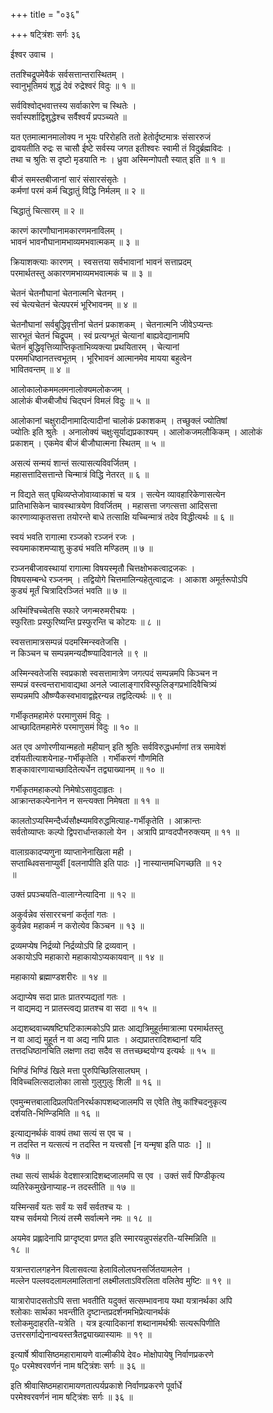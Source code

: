 +++
title = "०३६"

+++
षट्त्रिंशः सर्गः ३६  
  
ईश्वर उवाच ।  
  
ततश्चिद्रूपमेवैकं सर्वसत्तान्तरास्थितम् ।  
स्वानुभूतिमयं शुद्धं देवं रुद्रेश्वरं विदुः ॥ १ ॥  
  
सर्वविश्वोद्भवात्तस्य सर्वाकारेण च स्थितेः ।  
सर्वास्पर्शाद्विशुद्धेश्च सर्वैश्वर्यं प्रपञ्च्यते ॥   
  
यत एतमात्मानमालोक्य न भूयः परिरोहति ततो हेतोर्दृष्टमात्रः संसाररुजं   
द्रावयतीति रुद्रः स चासौ ईष्टे सर्वस्य जगत इतीश्वरः स्वामी तं विदुर्ब्रह्मविदः ।   
तथा च श्रुतिः स दृष्टो मृडयाति नः । ध्रुवा अस्मिन्गोपतौ स्यात् इति ॥ १ ॥   
  
बीजं समस्तबीजानां सारं संसारसंसृतेः ।  
कर्मणां परमं कर्म चिद्धातुं विद्धि निर्मलम् ॥ २ ॥  
  
चिद्धातुं चित्सारम् ॥ २ ॥  
  
कारणं कारणौघानामकारणमनाविलम् ।  
भावनं भावनौघानामभाव्यमभवात्मकम् ॥ ३ ॥  
  
क्रियाशक्त्याः कारणम् । स्वसत्तया सर्वभावानां भावनं सत्ताप्रदम्   
परमार्थतस्तु अकारणमभाव्यमभवात्मकं च ॥ ३ ॥  
  
चेतनं चेतनौघानां चेतनात्मनि चेतनम् ।  
स्वं चेत्यचेतनं चेत्यपरमं भूरिभावनम् ॥ ४ ॥  
  
चेतनौघानां सर्वबुद्धिवृत्तीनां चेतनं प्रकाशकम् । चेतनात्मनि जीवेऽप्यन्तः   
सारभूतं चेतनं चिद्रूपम् । स्वं प्रत्यग्भूतं चेत्यानां बाह्यवेद्यानामपि   
चेतनं बुद्धिवृत्तिव्याप्तिकृताभिव्यक्त्या प्रथयितारम् । चेत्यानां   
परममधिष्ठानतत्त्वभूतम् । भूरिभावनं आत्मानमेव मायया बहुत्वेन   
भावितवन्तम् ॥ ४ ॥  
  
आलोकालोकममलमनालोक्यमलोकजम् ।  
आलोकं बीजबीजौघं चिद्घनं विमलं विदुः ॥ ५ ॥  
  
आलोकानां चक्षुरादीनामादित्यादीनां चालोकं प्रकाशकम् । तच्छुक्लं ज्योतिषां   
ज्योतिः इति श्रुतेः । अनालोक्यं चक्षुःसूर्याद्यप्रकाश्यम् । आलोकजमलौकिकम् । आलोकं   
प्रकाशम् । एकमेव बीजं बीजौघात्मना स्थितम् ॥ ५ ॥  
  
असत्यं सन्मयं शान्तं सत्यासत्यविवर्जितम् ।  
महासत्तादिसत्तान्ते चिन्मात्रं विद्धि नेतरत् ॥ ६ ॥  
  
न विद्यते सत् पृथिव्यप्तेजोवाय्वाकाशं च यत्र । सत्येन व्यावहारिकेणासत्येन   
प्रातिभासिकेन चावस्थात्रयेण विवर्जितम् । महासत्ता जगत्सत्ता आदिसत्ता   
कारणाव्याकृतसत्ता तयोरन्ते बाधे तत्साक्षि यच्चिन्मात्रं तदेव विद्धीत्यर्थः ॥ ६ ॥  
  
स्वयं भवति रागात्मा रञ्जको रञ्जनं रजः ।  
स्वयमाकाशमप्याशु कुड्यं भवति मण्डितम् ॥ ७ ॥  
  
रञ्जनबीजावस्थायां रागात्मा विषयस्मृतौ चित्तक्षोभकत्वाद्रजकः ।   
विषयसम्बन्धे रञ्जनम् । तद्वियोगे चित्तमालिन्यहेतुत्वाद्रजः । आकाश अमूर्तरूपोऽपि   
कुड्यं मूर्तं चित्रादिरञ्जितं भवति ॥ ७ ॥  
  
अस्मिंश्चिच्चेतसि स्फारे जगन्मरुमरीचयः ।  
स्फुरिताः प्रस्फुरिष्यन्ति प्रस्फुरन्ति च कोटयः ॥ ८ ॥  
  
स्वसत्तामात्रसम्पन्नं पदमस्मिन्स्वतेजसि ।  
न किञ्चन च सम्पन्नमन्यदौष्ण्यादिवानले ॥ ९ ॥  
  
अस्मिन्स्वतेजसि स्वप्रकाशे स्वसत्तामात्रेण जगत्पदं सम्पन्नमपि किञ्चन न   
सम्पन्नं वस्त्वन्तराभावाद्यथा अनले ज्वालाङ्गारविस्फुलिङ्गप्रभादिवैचित्र्यं   
सम्पन्नमपि औष्ण्यैकस्वभावाद्वह्नेरन्यन्न तद्वदित्यर्थः ॥ ९ ॥  
  
गर्भीकृतमहामेरुं परमाणुसमं विदुः ।  
आच्छादितमहामेरुं परमाणुसमं विदुः ॥ १० ॥  
  
अत एव अणोरणीयान्महतो महीयान् इति श्रुतिः सर्वविरुद्धधर्माणां तत्र समावेशं   
दर्शयतीत्याशयेनाह-गर्भीकृतेति । गर्भीकरणं गौणमिति   
शङ्कावारणायाच्छादितेत्यर्धेन तद्व्याख्यानम् ॥ १० ॥  
  
गर्भीकृतमहाकल्पो निमेषोऽसावुदाहृतः ।  
आक्रान्तकल्पेनानेन न सन्त्यक्ता निमेषता ॥ ११ ॥  
  
कालतोऽप्यस्मिन्दैर्ध्यसौक्ष्म्यमविरुद्धमित्याह-गर्भीकृतेति । आक्रान्तः   
सर्वतोव्याप्तः कल्पो द्विपरार्धान्तकालो येन । अत्रापि प्राग्वदपौनरुक्त्यम् ॥ ११ ॥  
  
वालाग्रकादप्यणुना व्याप्तानेनाखिला मही ।  
सप्ताब्धिवसनाप्युर्वी [वलनापीति इति पाठः ।] नास्यान्तमधिगच्छति ॥ १२   
॥  
  
उक्तं प्रपञ्चयति-वालाग्नेत्यादिना ॥ १२ ॥  
  
अकुर्वन्नेव संसाररचनां कर्तृतां गतः ।  
कुर्वन्नेव महाकर्म न करोत्येव किञ्चन ॥ १३ ॥  
  
द्रव्यमप्येष निर्द्रव्यो निर्द्रव्योऽपि हि द्रव्यवान् ।  
अकायोऽपि महाकारो महाकायोऽप्यकायवान् ॥ १४ ॥  
  
महाकायो ब्रह्माण्डशरीरः ॥ १४ ॥  
  
अद्याप्येष सदा प्रातः प्रातरप्यद्यतां गतः ।  
न वाद्यमद्य न प्रातस्त्वद्य प्रातश्च वा सदा ॥ १५ ॥  
  
अद्यशब्दवाच्यषष्टिघटिकात्मकोऽपि प्रातः आद्यत्रिमुहूर्तमात्रात्मा परमार्थतस्तु   
न वा आद्यं मुहूर्त न वा अद्य नापि प्रातः । अद्यप्रातरादिशब्दानां यदि   
तत्तदधिष्ठानचिति लक्षणा तदा सदैव स तत्तच्छब्दयोग्य इत्यर्थः ॥ १५ ॥  
  
भिण्डिं भिण्डिं खिले मत्ता पुरुपिच्छिलिसालघम् ।  
विविच्चलित्सदालोका लासो गुलुगुलुः शिली ॥ १६ ॥  
  
एवमुन्मत्तबालादिप्रलपितनिरर्थकापशब्दजालमपि स एवेति तेषु कांश्चिदनुकृत्य   
दर्शयति-भिण्न्डिमिति ॥ १६ ॥  
  
इत्याद्यनर्थकं वाक्यं तथा सत्यं स एव च ।  
न तदस्ति न यत्सत्यं न तदस्ति न यत्त्वसौ [न यन्मृषा इति पाठः ।] ॥   
१७ ॥  
  
तथा सत्यं सार्थकं वेदशास्त्रादिशब्दजालमपि स एव । उक्तं सर्वं पिण्डीकृत्य   
व्यतिरेकमुखेनाप्याह-न तदस्तीति ॥ १७ ॥  
  
यस्मिन्सर्वं यतः सर्वं यः सर्वं सर्वतश्च यः ।  
यश्च सर्वमयो नित्यं तस्मै सर्वात्मने नमः ॥ १८ ॥  
  
अयमेव प्रह्लादेनापि प्राग्दृष्ट्वा प्रणत इति स्मारयन्नुपसंहरति-यस्मिन्निति ॥   
१८ ॥  
  
यत्रान्तरालगहनेन विलासवत्या हेलाविलोलघनसर्जितयामलेन ।  
मल्लेन पल्लवदलामलमालितानां लक्ष्मीलताऽविरलिता वलितेव मुष्टिः ॥ १९ ॥  
  
यात्रारोपादसतोऽपि सत्ता भवतीति यदुक्तं सत्सम्भावनाय यथा यत्रानर्थका अपि   
श्लोकाः सार्थका भवन्तीति दृष्टान्तप्रदर्शनमभिप्रेत्यानर्थकं   
श्लोकमुदाहरति-यत्रेति । यत्र इत्यादिकानां शब्दानामर्थश्रीः सत्यरूपिणीति   
उत्तरसर्गाद्येनान्वयस्तत्रैतद्व्याख्यास्यामः ॥ १९ ॥  
  
इत्यार्षे श्रीवासिष्ठमहारामायणे वाल्मीकीये देव० मोक्षोपायेषु निर्वाणप्रकरणे   
पू० परमेश्वरवर्णनं नाम षट्त्रिंशः सर्गः ॥ ३६ ॥  
  
इति श्रीवासिष्ठमहारामायणतात्पर्यप्रकाशे निर्वाणप्रकरणे पूर्वार्धे   
परमेश्वरवर्णनं नाम षट्त्रिंशः सर्गः ॥ ३६ ॥  
  